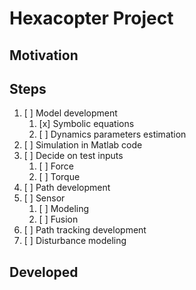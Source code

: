 Hexacopter Project
===================================================

## Motivation

## Steps

1. [ ] Model development
	1. [x] Symbolic equations
	1. [ ] Dynamics parameters estimation
1. [ ] Simulation in Matlab code
1. [ ] Decide on test inputs
	1. [ ] Force
	1. [ ] Torque
1. [ ] Path development
1. [ ] Sensor
	1. [ ] Modeling
	1. [ ] Fusion
1. [ ] Path tracking development
1. [ ] Disturbance modeling

## Developed




